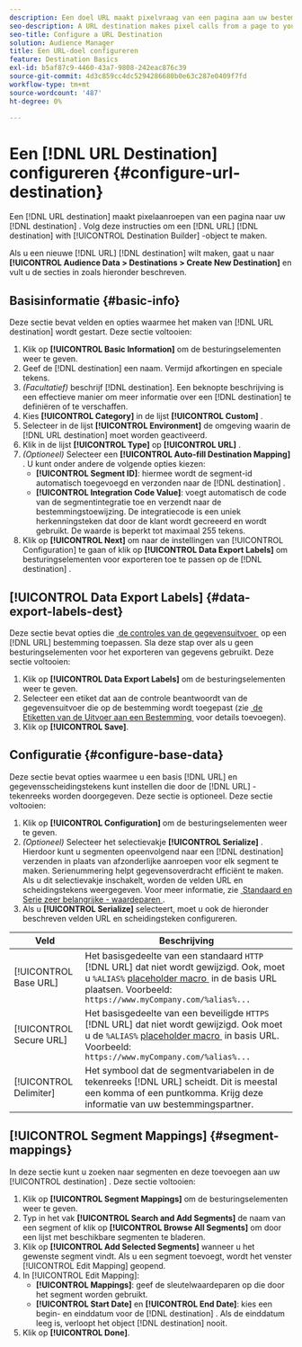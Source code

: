 ```yaml
---
description: Een doel URL maakt pixelvraag van een pagina aan uw bestemming. Volg deze instructies om een bestemming tot stand te brengen URL met de Bouwer van de Bestemming.
seo-description: A URL destination makes pixel calls from a page to your destination. Follow these instructions to create a URL destination with Destination Builder.
seo-title: Configure a URL Destination
solution: Audience Manager
title: Een URL-doel configureren
feature: Destination Basics
exl-id: b5af87c9-4460-43a7-9808-242eac876c39
source-git-commit: 4d3c859cc4dc5294286680b0e63c287e0409f7fd
workflow-type: tm+mt
source-wordcount: '487'
ht-degree: 0%

---
```


# Een [!DNL URL Destination] configureren {#configure-url-destination}

Een [!DNL URL destination] maakt pixelaanroepen van een pagina naar uw [!DNL destination] . Volg deze instructies om een [!DNL URL] [!DNL destination] with [!UICONTROL Destination Builder] -object te maken.

<!-- create-url-destination.xml -->

Als u een nieuwe [!DNL URL] [!DNL destination] wilt maken, gaat u naar **[!UICONTROL Audience Data > Destinations > Create New Destination]** en vult u de secties in zoals hieronder beschreven.

## Basisinformatie {#basic-info}

Deze sectie bevat velden en opties waarmee het maken van [!DNL URL destination] wordt gestart. Deze sectie voltooien:

1. Klik op **[!UICONTROL Basic Information]** om de besturingselementen weer te geven.
2. Geef de [!DNL destination] een naam. Vermijd afkortingen en speciale tekens.
3. *(Facultatief)* beschrijf [!DNL destination]. Een beknopte beschrijving is een effectieve manier om meer informatie over een [!DNL destination] te definiëren of te verschaffen.
4. Kies **[!UICONTROL Category]** in de lijst **[!UICONTROL Custom]** .
5. Selecteer in de lijst **[!UICONTROL Environment]** de omgeving waarin de [!DNL URL destination] moet worden geactiveerd.
6. Klik in de lijst **[!UICONTROL Type]** op **[!UICONTROL URL]** .
7. *(Optioneel)* Selecteer een **[!UICONTROL Auto-fill Destination Mapping]** . U kunt onder andere de volgende opties kiezen:
   * **[!UICONTROL Segment ID]**: hiermee wordt de segment-id automatisch toegevoegd en verzonden naar de [!DNL destination] .
   * **[!UICONTROL Integration Code Value]**: voegt automatisch de code van de segmentintegratie toe en verzendt naar de bestemmingstoewijzing. De integratiecode is een uniek herkenningsteken dat door de klant wordt gecreeerd en wordt gebruikt. De waarde is beperkt tot maximaal 255 tekens.
8. Klik op **[!UICONTROL Next]** om naar de instellingen van [!UICONTROL Configuration] te gaan of klik op **[!UICONTROL Data Export Labels]** om besturingselementen voor exporteren toe te passen op de [!DNL destination] .

## [!UICONTROL Data Export Labels] {#data-export-labels-dest}

Deze sectie bevat opties die [&#x200B; de controles van de gegevensuitvoer &#x200B;](../../features/data-export-controls.md) op een [!DNL URL] bestemming toepassen. Sla deze stap over als u geen besturingselementen voor het exporteren van gegevens gebruikt. Deze sectie voltooien:

1. Klik op **[!UICONTROL Data Export Labels]** om de besturingselementen weer te geven.
2. Selecteer een etiket dat aan de controle beantwoordt van de gegevensuitvoer die op de bestemming wordt toegepast (zie [&#x200B; de Etiketten van de Uitvoer aan een Bestemming &#x200B;](/help/using/features/destinations/add-data-export-labels.md) voor details toevoegen).
3. Klik op **[!UICONTROL Save]**.

## Configuratie {#configure-base-data}

Deze sectie bevat opties waarmee u een basis [!DNL URL] en gegevensscheidingstekens kunt instellen die door de [!DNL URL] -tekenreeks worden doorgegeven. Deze sectie is optioneel. Deze sectie voltooien:

1. Klik op **[!UICONTROL Configuration]** om de besturingselementen weer te geven.
1. *(Optioneel)* Selecteer het selectievakje **[!UICONTROL Serialize]** .
Hierdoor kunt u segmenten opeenvolgend naar een [!DNL destination] verzenden in plaats van afzonderlijke aanroepen voor elk segment te maken. Serienummering helpt gegevensoverdracht efficiënt te maken. Als u dit selectievakje inschakelt, worden de velden URL en scheidingstekens weergegeven. Voor meer informatie, zie [&#x200B; Standaard en Serie zeer belangrijke - waardeparen &#x200B;](../../features/destinations/key-value-pairs.md).
1. Als u **[!UICONTROL Serialize]** selecteert, moet u ook de hieronder beschreven velden URL en scheidingsteken configureren.

| Veld | Beschrijving |
|--- |--- |
| [!UICONTROL Base URL] | Het basisgedeelte van een standaard `HTTP` [!DNL URL] dat niet wordt gewijzigd. Ook, moet u `%ALIAS%` [&#x200B; placeholder macro &#x200B;](../../features/destinations/destination-macros.md#destination-macros-defined) in de basis URL plaatsen. Voorbeeld: `https://www.myCompany.com/%alias%...` |
| [!UICONTROL Secure URL] | Het basisgedeelte van een beveiligde `HTTPS` [!DNL URL] dat niet wordt gewijzigd. Ook moet u de `%ALIAS%`   [&#x200B; placeholder macro &#x200B;](../../features/destinations/destination-macros.md#destination-macros-defined) in basis URL. Voorbeeld: `https://www.myCompany.com/%alias%...` |
| [!UICONTROL Delimiter] | Het symbool dat de segmentvariabelen in de tekenreeks [!DNL URL] scheidt. Dit is meestal een komma of een puntkomma. Krijg deze informatie van uw bestemmingspartner. |

## [!UICONTROL Segment Mappings] {#segment-mappings}

In deze sectie kunt u zoeken naar segmenten en deze toevoegen aan uw [!UICONTROL destination] . Deze sectie voltooien:

1. Klik op **[!UICONTROL Segment Mappings]** om de besturingselementen weer te geven.
1. Typ in het vak **[!UICONTROL Search and Add Segments]** de naam van een segment of klik op **[!UICONTROL Browse All Segments]** om door een lijst met beschikbare segmenten te bladeren.
1. Klik op **[!UICONTROL Add Selected Segments]** wanneer u het gewenste segment vindt. Als u een segment toevoegt, wordt het venster [!UICONTROL Edit Mapping] geopend.
1. In [!UICONTROL Edit Mapping]:
   * **[!UICONTROL Mappings]**: geef de sleutelwaardeparen op die door het segment worden gebruikt.
   * **[!UICONTROL Start Date]** en **[!UICONTROL End Date]**: kies een begin- en einddatum voor de [!DNL destination] . Als de einddatum leeg is, verloopt het object [!DNL destination] nooit.
1. Klik op **[!UICONTROL Done]**.
